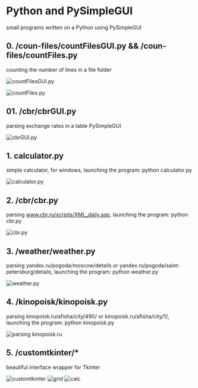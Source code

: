 # Python and PySimpleGUI
small programs written on a Python using PySimpleGUI

## 0. /coun-files/countFilesGUI.py && /coun-files/countFiles.py
counting the number of lines in a file folder

![countFilesGUI.py](https://github.com/otolaa/Tkinter/blob/master/img/countFilesGUI.jpg "countFilesGUI.py")

![countFiles.py](https://github.com/otolaa/Tkinter/blob/master/img/countFiles.jpg "countFiles.py")

## 01. /cbr/cbrGUI.py
parsing exchange rates in a table PySimpleGUI

![cbrGUI.py](https://github.com/otolaa/Tkinter/blob/master/img/cbrGUI.jpg "cbrGUI.py")

## 1. calculator.py
simple calculator, for windows, launching the program: python calculator.py

![calculator.py](https://github.com/otolaa/Tkinter/blob/master/img/calc.jpg "calculator.py")
## 2. /cbr/cbr.py
parsing www.cbr.ru/scripts/XML_daily.asp, launching the program: python cbr.py

![cbr.py](https://github.com/otolaa/Tkinter/blob/master/img/cbr.jpg "cbr.py")

## 3. /weather/weather.py
parsing yandex.ru/pogoda/moscow/details or yandex.ru/pogoda/saint-petersburg/details, launching the program: python weather.py

![weather.py](https://github.com/otolaa/Tkinter/blob/master/img/weather.jpg "weather.py")
## 4. /kinopoisk/kinopoisk.py
parsing kinopoisk.ru/afisha/city/490/ or kinopoisk.ru/afisha/city/1/, launching the program: python kinopoisk.py

![parsing kinopoisk.ru](https://github.com/otolaa/Tkinter/blob/master/img/kino.jpg "parsing kinopoisk.ru")

## 5. /customtkinter/*
beautiful interface wrapper for Tkinter

![customtkinter](https://github.com/otolaa/Tkinter/blob/master/img/custom_login.png "customtkinter")
![grid](https://github.com/otolaa/Tkinter/blob/master/img/custom_grid.png "grid")
![calc](https://github.com/otolaa/Tkinter/blob/master/img/custom_calc.png "calc")